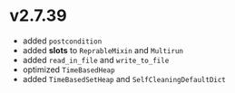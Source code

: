 # v2.7.39

* added `postcondition`
* added __slots__ to `ReprableMixin` and `Multirun`
* added `read_in_file` and `write_to_file`
* optimized `TimeBasedHeap`
* added `TimeBasedSetHeap` and `SelfCleaningDefaultDict`
